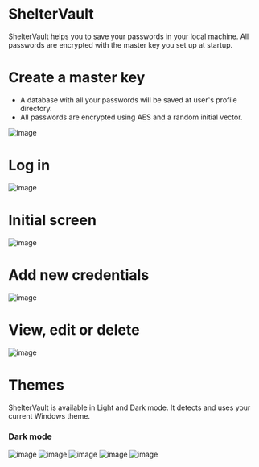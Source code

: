 # ShelterVault
ShelterVault helps you to save your passwords in your local machine. All passwords are encrypted with the master key you set up at startup.

# Create a master key
- A database with all your passwords will be saved at user's profile directory.
- All passwords are encrypted using AES and a random initial vector.

![image](https://github.com/itonx/ShelterVault/assets/47309081/cdc1371c-941e-4a9c-9702-26dccff4e06c)

# Log in
![image](https://github.com/itonx/ShelterVault/assets/47309081/82327452-4231-437f-b4fb-6c82de815c5e)

# Initial screen
![image](https://github.com/itonx/ShelterVault/assets/47309081/34db4925-9de8-4116-8b6e-90ef92996c51)

# Add new credentials
![image](https://github.com/itonx/ShelterVault/assets/47309081/58e1274b-821a-4821-84a0-87ac904bcf69)

# View, edit or delete
![image](https://github.com/itonx/ShelterVault/assets/47309081/99b5d33d-20d8-432a-abc0-d0bd0cad8211)

# Themes
ShelterVault is available in Light and Dark mode. It detects and uses your current Windows theme.

### Dark mode
![image](https://github.com/itonx/ShelterVault/assets/47309081/a49c9ac6-cffc-43b9-8d3d-d1f51793a35f) ![image](https://github.com/itonx/ShelterVault/assets/47309081/780c2a15-e6de-4452-ae10-2a3a2fc37461) ![image](https://github.com/itonx/ShelterVault/assets/47309081/b1069cf5-fb7e-44d5-b7ea-49f65a3cb682) ![image](https://github.com/itonx/ShelterVault/assets/47309081/1f0c6fc2-e0ae-4610-9507-7086e297e4ea) ![image](https://github.com/itonx/ShelterVault/assets/47309081/9649e065-1ec2-4a95-9998-68e904143d6d)




